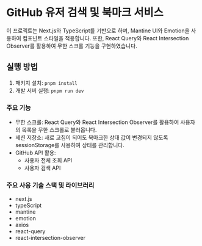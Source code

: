 # GitHub 유저 검색 및 북마크 서비스

이 프로젝트는 Next.js와 TypeScript를 기반으로 하며, Mantine UI와 Emotion을 사용하여 컴포넌트 스타일을 적용합니다. 또한, React Query와 React Intersection Observer를 활용하여 무한 스크롤 기능을 구현하였습니다.

## 실행 방법

1. 패키지 설치: `pnpm install`
2. 개발 서버 실행: `pnpm run dev`

### 주요 기능

- 무한 스크롤: React Query와 React Intersection Observer를 활용하여 사용자의 목록을 무한 스크롤로 불러옵니다.
- 세션 저장소: 새로 고침이 되어도 북마크한 상태 값이 변경되지 않도록 sessionStorage를 사용하여 상태를 관리합니다.
- GitHub API 활용:
  - 사용자 전체 조회 API
  - 사용자 검색 API

### 주요 사용 기술 스택 및 라이브러리

- next.js
- typeScript
- mantine
- emotion
- axios
- react-query
- react-intersection-observer
